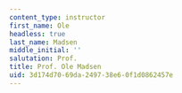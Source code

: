 ```yaml
---
content_type: instructor
first_name: Ole
headless: true
last_name: Madsen
middle_initial: ''
salutation: Prof.
title: Prof. Ole Madsen
uid: 3d174d70-69da-2497-38e6-0f1d0862457e
---
```

